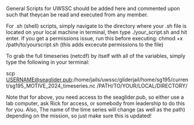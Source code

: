 General Scripts for UWSSC should be added here and commented upon such that theycan be read and executed from any member.

For .sh (shell) scripts, simply navigate to the directory where your .sh file is located on your local machine in terminal, then type ./your_script.sh and hit enter.
If you get a permissions issue, run this before executing: chmod +x /path/to/yourscript.sh     (this adds excecute permissions to the file)

To grab the full timeseries (netcdf) by itself with all of the variables, simply type the following in your terminal:

scp USERNAME@seaglider.pub:/home/jails/uwssc/gliderjail/home/sg195/current/sg195_MOTIVE_2024_timeseries.nc /PATH/TO/YOUR/LOCAL/DIRECTORY/

Note that for above, you need access to the seaglider.pub, so either use a lab computer, ask Rick for access, or somebody from leadership to do this for you. Also, The name of the time series will change (as well as the path) depending on the mission, so just make sure this is updated!
